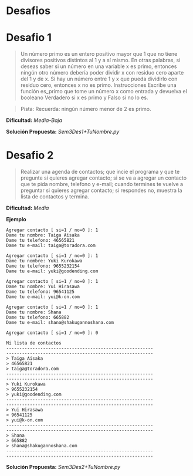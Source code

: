 Desafios
========================

Desafio 1
========================

>Un número primo es un entero positivo mayor que 1 que no tiene divisores positivos distintos al 1 y a sí mismo.
>En otras palabras, si deseas saber si un número en una variable x es primo, entonces ningún otro número debería poder dividir x con residuo cero aparte del 1 y de x.
>Si hay un número entre 1 y x que pueda dividirlo con residuo cero, entonces x no es primo.
>Instrucciones
>Escribe una función es_primo que tome un número x como entrada y devuelva el booleano Verdadero si x es primo y Falso si no lo es.

>Pista:
>Recuerda: ningún número menor de 2 es primo.

**Dificultad:** *Media-Baja*

**Solución Propuesta:** *Sem3Des1+TuNombre.py*



Desafio 2
========================

>Realizar una agenda de contactos; 
>que incie el programa y que te pregunte si quieres agregar contacto; 
>si se va a agregar un contacto que te pida nombre, telefono y e-mail; 
>cuando termines te vuelve a preguntar si quieres agregar contacto; 
>si respondes no, muestra la lista de contactos y termina.

**Dificultad:** *Media*

**Ejemplo**  

	Agregar contacto [ si=1 / no=0 ]: 1
	Dame tu nombre: Taiga Aisaka
	Dame tu telefono: 46565821
	Dame tu e-mail: taiga@toradora.com
	
	Agregar contacto [ si=1 / no=0 ]: 1
	Dame tu nombre: Yuki Kurokawa
	Dame tu telefono: 9655232154
	Dame tu e-mail: yuki@goodending.com
	
	Agregar contacto [ si=1 / no=0 ]: 1
	Dame tu nombre: Yui Hirasawa
	Dame tu telefono: 96541125
	Dame tu e-mail: yui@k-on.com
	
	Agregar contacto [ si=1 / no=0 ]: 1
	Dame tu nombre: Shana
	Dame tu telefono: 665882
	Dame tu e-mail: shana@shakugannoshana.com
	
	Agregar contacto [ si=1 / no=0 ]: 0
	
	Mi lista de contactos
	--------------------------------------------------------
	--------------------------------------------------------
	> Taiga Aisaka
	> 46565821
	> taiga@toradora.com
	--------------------------------------------------------
	--------------------------------------------------------
	> Yuki Kurokawa
	> 9655232154
	> yuki@goodending.com
	--------------------------------------------------------
	--------------------------------------------------------
	> Yui Hirasawa
	> 96541125
	> yui@k-on.com
	--------------------------------------------------------
	--------------------------------------------------------
	> Shana
	> 665882
	> shana@shakugannoshana.com
	--------------------------------------------------------
	--------------------------------------------------------
	
**Solución Propuesta:** *Sem3Des2+TuNombre.py*
